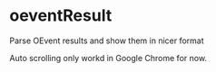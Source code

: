 # oeventResult
Parse OEvent results and show them in nicer format

Auto scrolling only workd in Google Chrome for now.
